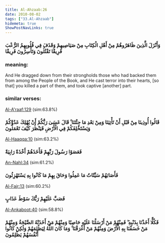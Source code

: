 ```yaml
---
title: Al-Ahzaab:26
date: 2010-08-02
tags: ["33.Al-Ahzaab"]
hidemeta: true 
ShowPostNavLinks: true 
---
```

### وَأَنْزَلَ الَّذِينَ ظَاهَرُوهُمْ مِنْ أَهْلِ الْكِتَابِ مِنْ صَيَاصِيهِمْ وَقَذَفَ فِي قُلُوبِهِمُ الرُّعْبَ فَرِيقًا تَقْتُلُونَ وَتَأْسِرُونَ فَرِيقًا
### meaning: 
And He dragged down from their strongholds those who had backed them from among the People of the Book, and He cast terror into their hearts, [so that] you killed a part of them, and took captive [another] part.
### similar verses: 

[Al-A'raaf:129](/7/129) (sim:63.8%)

### قَالُوا أُوذِينَا مِنْ قَبْلِ أَنْ تَأْتِيَنَا وَمِنْ بَعْدِ مَا جِئْتَنَا ۚ قَالَ عَسَىٰ رَبُّكُمْ أَنْ يُهْلِكَ عَدُوَّكُمْ وَيَسْتَخْلِفَكُمْ فِي الْأَرْضِ فَيَنْظُرَ كَيْفَ تَعْمَلُونَ

[Al-Haaqqa:10](/69/10) (sim:63.2%)

### فَعَصَوْا رَسُولَ رَبِّهِمْ فَأَخَذَهُمْ أَخْذَةً رَابِيَةً

[An-Nahl:34](/16/34) (sim:61.2%)

### فَأَصَابَهُمْ سَيِّئَاتُ مَا عَمِلُوا وَحَاقَ بِهِمْ مَا كَانُوا بِهِ يَسْتَهْزِئُونَ

[Al-Fajr:13](/89/13) (sim:60.2%)

### فَصَبَّ عَلَيْهِمْ رَبُّكَ سَوْطَ عَذَابٍ

[Al-Ankaboot:40](/29/40) (sim:58.8%)

### فَكُلًّا أَخَذْنَا بِذَنْبِهِ ۖ فَمِنْهُمْ مَنْ أَرْسَلْنَا عَلَيْهِ حَاصِبًا وَمِنْهُمْ مَنْ أَخَذَتْهُ الصَّيْحَةُ وَمِنْهُمْ مَنْ خَسَفْنَا بِهِ الْأَرْضَ وَمِنْهُمْ مَنْ أَغْرَقْنَا ۚ وَمَا كَانَ اللَّهُ لِيَظْلِمَهُمْ وَلَٰكِنْ كَانُوا أَنْفُسَهُمْ يَظْلِمُونَ
